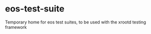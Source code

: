 eos-test-suite
==============

Temporary home for eos test suites, to be used with the xrootd testing framework